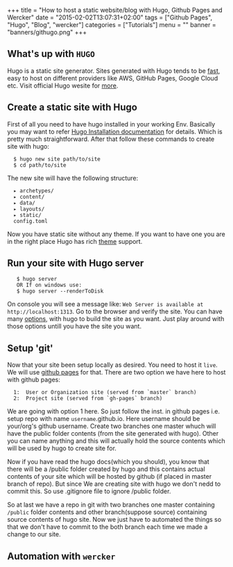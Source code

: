+++
title = "How to host a static website/blog with Hugo, Github Pages and Wercker"
date = "2015-02-02T13:07:31+02:00"
tags = ["Github Pages", "Hugo", "Blog", "wercker"]
categories = ["Tutorials"]
menu = ""
banner = "banners/githugo.png"
+++

## What's up with `HUGO`
Hugo is a static site generator. Sites generated with Hugo tends to be [fast](https://youtu.be/CdiDYZ51a2o), easy to host on different providers like AWS, GitHub Pages, Google Cloud etc. Visit official Hugo wesite for [more](https://gohugo.io/overview/introduction/).

## Create a static site with Hugo
First of all you need to have hugo installed in your working Env. Basically you may want to refer [Hugo Installation documentation](https://gohugo.io/overview/installing/) for details. Which is pretty much straightforward.
After that follow these commands to create site with hugo:

      $ hugo new site path/to/site
      $ cd path/to/site
The new site will have the following structure:

      ▸ archetypes/
      ▸ content/
      ▸ data/
      ▸ layouts/
      ▸ static/
      config.toml

Now you have static site without any theme. If you want to have one you are in the right place Hugo has rich [theme](https://gohugo.io/themes/overview/) support.

## Run your site with Hugo server
       $ hugo server
       OR If on windows use:
       $ hugo server --renderToDisk

On console you will see a message like: `Web Server is available at http://localhost:1313`.
Go to the browser and verify the site.
You can have many [options](http://gohugo.io/overview/quickstart/#step-7-have-fun), with hugo to build the site as you want. Just play around with those options untill you have the site you want.

## Setup 'git'
Now that your site been setup locally as desired. You need to host it `live`. We will use [github pages](https://pages.github.com/) for that.
There are two option we have here to host with github pages:

      1:  User or Organization site (served from `master` branch)
      2:  Project site (served from `gh-pages` branch)

We are going with option 1 here. So just follow the inst. in github pages i.e. setup repo with name `username`.github.io.
Here username should be your/org's github username.
Create two branches one master whuch will have the public folder contents (from the site generated with hugo).
Other you can name anything and this will actually hold the source contents which will be used by hugo to create site for.

Now if you have read the hugo docs(which you should), you know that there will be a /public folder created by hugo and this contains actual contents of your site which will be hosted by github (if placed in master branch of repo). But since We are 
creating site with hugo we don't  nedd to commit this. So use .gitignore file to ignore /public folder.

So at last we have a repo in git with two branches one master containing `/public` folder contents and other branch(suppose source) containing source contents of hugo site. Now we just have to automated the things so that we don't have to commit to the both branch each time we made a change to our site.

## Automation with `wercker`

